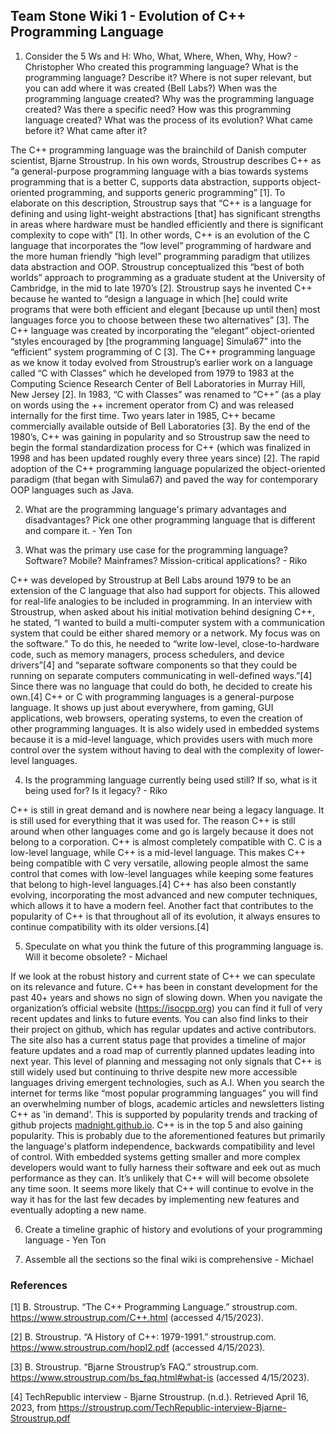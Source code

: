 ## Team Stone Wiki 1 - Evolution of C++ Programming Language
1. Consider the 5 Ws and H: Who, What, Where, When, Why, How? - Christopher
Who created this programming language?
What is the programming language? Describe it?
Where is not super relevant, but you can add where it was created (Bell Labs?)
When was the programming language created?
Why was the programming language created? Was there a specific need?
How was this programming language created? What was the process of its evolution? What came before it? What came after it?

The C++ programming language was the brainchild of Danish computer scientist, Bjarne Stroustrup. In his own words, Stroustrup describes C++ as “a general-purpose programming language with a bias towards systems programming that is a better C, supports data abstraction, supports object-oriented programming, and supports generic programming” [1]. To elaborate on this description, Stroustrup says that “C++ is a language for defining and using light-weight abstractions [that] has significant strengths in areas where hardware must be handled efficiently and there is significant complexity to cope with” [1]. In other words, C++ is an evolution of the C language that incorporates the “low level” programming of hardware and the more human friendly “high level” programming paradigm that utilizes data abstraction and OOP. Stroustrup conceptualized this “best of both worlds” approach to programming as a graduate student at the University of Cambridge, in the mid to late 1970’s [2]. Stroustrup says he invented C++ because he wanted to “design a language in which [he] could write programs that were both efficient and elegant [because up until then] most languages force you to choose between these two alternatives” [3]. The C++ language was created by incorporating the “elegant” object-oriented “styles encouraged by [the programming language] Simula67” into the “efficient” system programming of C [3]. The C++ programming language as we know it today evolved from Stroustrup’s earlier work on a language called “C with Classes” which he developed from 1979 to 1983 at the Computing Science Research Center of Bell Laboratories in Murray Hill, New Jersey [2]. In 1983, “C with Classes” was renamed to “C++” (as a play on words using the ++ increment operator from C) and was released internally for the first time. Two years later in 1985, C++ became commercially available outside of Bell Laboratories [3]. By the end of the 1980’s, C++ was gaining in popularity and so Stroustrup saw the need to begin the formal standardization process for C++ (which was finalized in 1998 and has been updated roughly every three years since) [2]. The rapid adoption of the C++ programming language popularized the object-oriented paradigm (that began with Simula67) and paved the way for contemporary OOP languages such as Java. 

2. What are the programming language's primary advantages and disadvantages? Pick one other programming language that is different and compare it. - Yen Ton

3. What was the primary use case for the programming language? Software? Mobile? Mainframes? Mission-critical applications? - Riko

C++ was developed by Stroustrup at Bell Labs around 1979 to be an extension of the C language that also had support for objects. This allowed for real-life analogies to be included in programming. In an interview with Stroustrup, when asked about his initial motivation behind designing C++, he stated, “I wanted to build a multi-computer system with a communication system that could be either shared memory or a network. My focus was on the software.” To do this, he needed to “write low-level, close-to-hardware code, such as memory managers, process schedulers, and device drivers”[4] and “separate software components so that they could be running on separate computers communicating in well-defined ways.”[4] Since there was no language that could do both, he decided to create his own.[4]
C++ or C with programming languages is a general-purpose language. It shows up just about everywhere, from gaming, GUI applications, web browsers, operating systems, to even the creation of other programming languages. It is also widely used in embedded systems because it is a mid-level language, which provides users with much more control over the system without having to deal with the complexity of lower-level languages.

4. Is the programming language currently being used still? If so, what is it being used for?  Is it legacy? - Riko

C++ is still in great demand and is nowhere near being a legacy language. It is still used for everything that it was used for. The reason C++ is still around when other languages come and go is largely because it does not belong to a corporation. C++ is almost completely compatible with C. C is a low-level language, while C++ is a mid-level language. This makes C++ being compatible with C very versatile, allowing people almost the same control that comes with low-level languages while keeping some features that belong to high-level languages.[4] C++ has also been constantly evolving, incorporating the most advanced and new computer techniques, which allows it to have a modern feel. Another fact that contributes to the popularity of C++ is that throughout all of its evolution, it always ensures to continue compatibility with its older versions.[4]

5. Speculate on what you think the future of this programming language is. Will it become obsolete? - Michael

If we look at the robust history and current state of C++ we can speculate on its relevance and future. C++ has been in constant development for the past 40+ years and shows no sign of slowing down. When you navigate the organization’s official website (https://isocpp.org) you can find it full of very recent updates and links to future events. You can also find links to their their project on github, which  has regular updates and active contributors. The site also has a current status page that provides a timeline of major feature updates and a road map of currently planned updates leading into next year. This level of planning and messaging not only signals that C++ is still widely used but continuing to thrive despite new more accessible languages driving emergent technologies, such as A.I. When you search the internet for terms like “most popular programming languages” you will find an overwhelming number of blogs, academic articles and newsletters listing C++ as 'in demand'.  This is supported by popularity trends and tracking of github projects [madnight.github.io](images/language_popularity.png). C++ is in the top 5 and also gaining popularity. This is probably due to the aforementioned features but primarily the language's platform independence, backwards compatibility and level of control. With embedded systems getting smaller and more complex developers would want to fully harness their software and eek out as much performance as they can.  It’s unlikely that C++ will will become obsolete any time soon. It seems more likely that C++ will continue to evolve in the way it has for the last few decades by implementing new features and eventually adopting a new name.

6. Create a timeline graphic of history and evolutions of your programming language - Yen Ton

7. Assemble all the sections so the final wiki is comprehensive - Michael


### References

[1] B. Stroustrup. “The C++ Programming Language.” stroustrup.com. https://www.stroustrup.com/C++.html (accessed 4/15/2023). 

[2] B. Stroustrup. “A History of C++: 1979-1991.” stroustrup.com. https://www.stroustrup.com/hopl2.pdf (accessed 4/15/2023). 

[3] B. Stroustrup. “Bjarne Stroustrup’s FAQ.” stroustrup.com. https://www.stroustrup.com/bs_faq.html#what-is (accessed 4/15/2023). 

[4] TechRepublic interview - Bjarne Stroustrup. (n.d.). Retrieved April 16, 2023, from https://stroustrup.com/TechRepublic-interview-Bjarne-Stroustrup.pdf 
